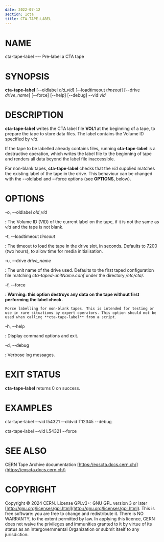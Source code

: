 ```yaml
---
date: 2022-07-12
section: 1cta
title: CTA-TAPE-LABEL
---
```

<!---
@project      The CERN Tape Archive (CTA)
@copyright    Copyright © 2020-2024 CERN
@license      This program is free software, distributed under the terms of the GNU General Public
              Licence version 3 (GPL Version 3), copied verbatim in the file "COPYING". You can
              redistribute it and/or modify it under the terms of the GPL Version 3, or (at your
              option) any later version.

              This program is distributed in the hope that it will be useful, but WITHOUT ANY
              WARRANTY; without even the implied warranty of MERCHANTABILITY or FITNESS FOR A
              PARTICULAR PURPOSE. See the GNU General Public License for more details.

              In applying this licence, CERN does not waive the privileges and immunities
              granted to it by virtue of its status as an Intergovernmental Organization or
              submit itself to any jurisdiction.
--->

# NAME

cta-tape-label --- Pre-label a CTA tape

# SYNOPSIS

**cta-tape-label** \[\--oldlabel *old_vid*] \[\--loadtimeout *timeout*] \[\--drive *drive_name*] \[\--force] \[\--help] \[\--debug] \--vid *vid*

# DESCRIPTION

**cta-tape-label** writes the CTA label file **VOL1** at the beginning
of a tape, to prepare the tape to store data files. The label contains
the Volume ID specified by *vid*.

If the tape to be labelled already contains files, running **cta-tape-label**
is a destructive operation, which writes the label file to the beginning
of tape and renders all data beyond the label file inaccessible.

For non-blank tapes, **cta-tape-label** checks that the *vid* supplied
matches the existing label of the tape in the drive. This behaviour can
be changed with the \--oldlabel and \--force options (see **OPTIONS**, below).

# OPTIONS

-o, \--oldlabel *old_vid*

:   The Volume ID (VID) of the current label on the tape, if it is not
    the same as *vid* and the tape is not blank.

-t, \--loadtimeout *timeout*

:   The timeout to load the tape in the drive slot, in seconds. Defaults
    to 7200 (two hours), to allow time for media initialisation.

-u, \--drive *drive_name*

:   The unit name of the drive used. Defaults to the first taped
    configuration file matching *cta-taped-unitName.conf* under the
    directory */etc/cta/*.

-f, \--force

:   **Warning: this option destroys any data on the tape without first
    performing the label check.**

    Force labelling for non-blank tapes. This is intended for testing or
    use in rare situations by expert operators. This option should not be
    used when calling **cta-tape-label** from a script.

-h, \--help

:   Display command options and exit.

-d, \--debug

:   Verbose log messages.

# EXIT STATUS

**cta-tape-label** returns 0 on success.

# EXAMPLES

cta-tape-label \--vid I54321 \--oldvid T12345 \--debug

cta-tape-label \--vid L54321 \--force

# SEE ALSO

CERN Tape Archive documentation [https://eoscta.docs.cern.ch/](https://eoscta.docs.cern.ch/)

# COPYRIGHT

Copyright © 2024 CERN. License GPLv3+: GNU GPL version 3 or later [http://gnu.org/licenses/gpl.html](http://gnu.org/licenses/gpl.html).
This is free software: you are free to change and redistribute it. There is NO WARRANTY, to the extent permitted by law.
In applying this licence, CERN does not waive the privileges and immunities granted to it by virtue of its status as an
Intergovernmental Organization or submit itself to any jurisdiction.
